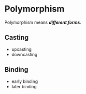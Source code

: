 Polymorphism
============

Polymorphism means ***different forms***.

Casting
-------
* upcasting
* downcasting

Binding
-------
* early binding
* later binding
